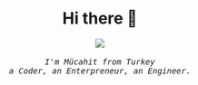 <h1 align="center">Hi there 👋</h1>

<div align="center">
    <img src="https://media3.giphy.com/media/jdPMeyv9rn0hZHh8n9/giphy.gif?cid=ecf05e47fdyl7c2ts29a8rr3ygvpj1y2cfqzvwvoawm0p9na&ep=v1_gifs_related&rid=giphy.gif&ct=s"/>
    <br />
    <br />
    <samp> <i> I'm Mücahit from Turkey </i> </samp> <br />
    <samp> <i> a Coder, an Enterpreneur, an Engineer. </i> </samp>
    <br />
    <samp>
        <br />
        </b>
        <br />
    </samp>
    <br />

</div>
<div>
